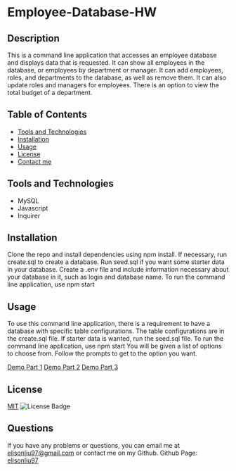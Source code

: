 # Employee-Database-HW

  ## Description
  This is a command line application that accesses an employee database and displays data that is requested. It can show all employees in the database, or employees by department or manager. It can add employees, roles, and departments to the database, as well as remove them. It can also update roles and managers for employees. There is an option to view the total budget of a department.

  ## Table of Contents
  - [Tools and Technologies](#Tools-and-Technologies)
  - [Installation](#installation)
  - [Usage](#usage)
  - [License](#license)
  - [Contact me](#questions)

  ## Tools and Technologies
  - MySQL
  - Javascript
  - Inquirer

  ## Installation
  Clone the repo and install dependencies using npm install.
  If necessary, run create.sql to create a database.
  Run seed.sql if you want some starter data in your database.
  Create a .env file and include information necessary about your database in it, such as login and database name.
  To run the command line application, use npm start

  ## Usage
  To use this command line application, there is a requirement to have a database with specific table configurations.
  The table configurations are in the create.sql file.
  If starter data is wanted, run the seed.sql file.
  To run the command line application, use npm start
  You will be given a list of options to choose from.
  Follow the prompts to get to the option you want.
  
  [Demo Part 1](https://drive.google.com/file/d/1XCj0rrjxnlU7Nb2-ohJCzzhVdLZCqhIP/view)
  [Demo Part 2](https://drive.google.com/file/d/19Oi_6lmorn7HnELQznU858SDsCeTgQI-/view)
  [Demo Part 3](https://drive.google.com/file/d/1CdNya-n4SuDygN3FINbcdMV1A3b8EYIZ/view)

  ## License
  [MIT](https://spdx.org/licenses/MIT.html)
  ![License Badge](https://img.shields.io/badge/license-MIT-9cf)

  ## Questions
  If you have any problems or questions, you can email me at elisonliu97@gmail.com or contact me on my Github.
  Github Page: [elisonliu97](github.com/elisonliu97)

